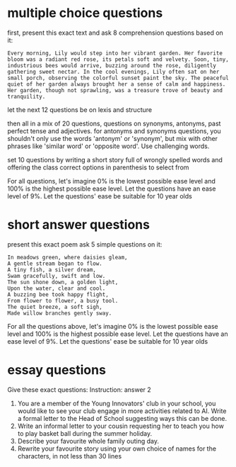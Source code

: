 # multiple choice questions
first, present this exact text and ask 8 comprehension questions based on it:
```plaintext
Every morning, Lily would step into her vibrant garden. Her favorite bloom was a radiant red rose, its petals soft and velvety. Soon, tiny, industrious bees would arrive, buzzing around the rose, diligently gathering sweet nectar. In the cool evenings, Lily often sat on her small porch, observing the colorful sunset paint the sky. The peaceful quiet of her garden always brought her a sense of calm and happiness. Her garden, though not sprawling, was a treasure trove of beauty and tranquility.
```

let the next 12 questions be on lexis and structure

then all in a mix of 20 questions, questions on synonyms, antonyms, past perfect tense and adjectives. for antonyms and synonyms questions, you shouldn't only use the words 'antonym' or 'synonym', but mix with other phrases like 'similar word' or 'opposite word'. Use challenging words.

set 10 questions by writing a short story full of wrongly spelled words and offering the class correct options in parenthesis to select from

For all questions, let's imagine 0% is the lowest possible ease level and 100% is the highest possible ease level. Let the questions have an ease level of 9%. Let the questions' ease be suitable for 10 year olds

# short answer questions
present this exact poem ask 5 simple questions on it:
```plaintext
In meadows green, where daisies gleam,
A gentle stream began to flow.
A tiny fish, a silver dream,
Swam gracefully, swift and low.
The sun shone down, a golden light,
Upon the water, clear and cool.
A buzzing bee took happy flight,
From flower to flower, a busy tool.
The quiet breeze, a soft sigh,
Made willow branches gently sway.
```

For all the questions above, let's imagine 0% is the lowest possible ease level and 100% is the highest possible ease level. Let the questions have an ease level of 9%. Let the questions' ease be suitable for 10 year olds


# essay questions
Give these exact questions:
Instruction: answer 2
1. You are a member of the Young Innovators' club in your school, you would like to see your club engage in more activities related to AI. Write a formal letter to the Head of School suggesting ways this can be done.
2. Write an informal letter to your cousin requesting her to teach you how to play basket ball during the summer holiday.
3. Describe your favourite whole family outing day.
4. Rewrite your favourite story using your own choice of names for the characters, in not less than 30 lines